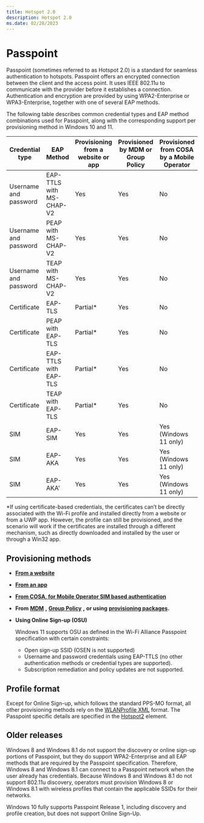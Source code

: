 ```yaml
---
title: Hotspot 2.0
description: Hotspot 2.0
ms.date: 02/28/2023
---
```


# Passpoint

Passpoint (sometimes referred to as Hotspot 2.0) is a standard for seamless authentication to hotspots. Passpoint offers an encrypted connection between the client and the access point. It uses IEEE 802.11u to communicate with the provider before it establishes a connection. Authentication and encryption are provided by using WPA2-Enterprise or WPA3-Enterprise, together with one of several EAP methods.

The following table describes common credential types and EAP method combinations used for Passpoint, along with the corresponding support per provisioning method in Windows 10 and 11.

| **Credential type** | **EAP Method** | **Provisioning from a website or app** | **Provisioned by MDM or Group Policy** | **Provisioned from COSA by a Mobile Operator** | **Online Sign-Up** |
|----|----|----|----|----|----|
| Username and password | EAP-TTLS with MS-CHAP-V2 | Yes | Yes | No | Yes (Windows 11 only) |
| Username and password | PEAP with MS-CHAP-V2 | Yes | Yes | No | No |
| Username and password | TEAP with MS-CHAP-V2 | Yes | Yes | No | No |
| Certificate | EAP-TLS | Partial\* | Yes | No | No |
| Certificate | PEAP with EAP-TLS | Partial\* | Yes | No | No |
| Certificate | EAP-TTLS with EAP-TLS | Partial\* | Yes | No | No |
| Certificate | TEAP with EAP-TLS | Partial\* | Yes | No | No |
| SIM | EAP-SIM | Yes | Yes | Yes (Windows 11 only) | No |
| SIM | EAP-AKA | Yes | Yes | Yes (Windows 11 only) | No |
| SIM | EAP-AKA' | Yes | Yes | Yes (Windows 11 only) | No |

\*If using certificate-based credentials, the certificates can’t be directly associated with the Wi-Fi profile and installed directly from a website or from a UWP app. However, the profile can still be provisioned, and the scenario will work if the certificates are installed through a different mechanism, such as directly downloaded and installed by the user or through a Win32 app.

## Provisioning methods

  - [**From a website**](/windows/win32/nativewifi/prov-wifi-profile-via-website)
  - [**From an app**](/windows-hardware/drivers/mobilebroadband/account-provisioning#wi-fi-information)
  - [**From COSA, for Mobile Operator SIM based authentication**](/windows-hardware/drivers/mobilebroadband/cosa-apn-database)
  - **From** [**MDM**](/windows/client-management/mdm/wifi-csp) **,** [**Group Policy**](/previous-versions/windows/it-pro/windows-server-2012-R2-and-2012/hh994701(v=ws.11)) **,**  **or using** [**provisioning packages**](/windows/configuration/provisioning-packages/provisioning-packages)**.**
  - **Using Online Sign-up (OSU)**

    Windows 11 supports OSU as defined in the Wi-Fi Alliance Passpoint specification with certain constraints:

    - Open sign-up SSID (OSEN is not supported)
    - Username and password credentials using EAP-TTLS (no other authentication methods or credential types are supported).
    - Subscription remediation and policy updates are not supported.

## Profile format

Except for Online Sign-up, which follows the standard PPS-MO format, all other provisioning methods rely on the [WLANProfile XML](/windows/win32/nativewifi/wireless-profile-samples) format. The Passpoint specific details are specified in the [Hotspot2](/windows/win32/nativewifi/wlan-profileschema-hotspot2-element) element.

## Older releases

Windows 8 and Windows 8.1 do not support the discovery or online sign-up portions of Passpoint, but they do support WPA2-Enterprise and all EAP methods that are required by the Passpoint specification. Therefore, Windows 8 and Windows 8.1 can connect to a Passpoint network when the user already has credentials. Because Windows 8 and Windows 8.1 do not support 802.11u discovery, operators must provision Windows 8 or Windows 8.1 with wireless profiles that contain the applicable SSIDs for their networks.

Windows 10 fully supports Passpoint Release 1, including discovery and profile creation, but does not support Online Sign-Up.
